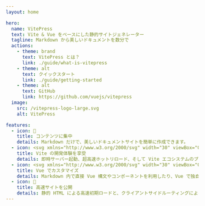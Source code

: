```yaml
---
layout: home

hero:
  name: VitePress
  text: Vite & Vue をベースにした静的サイトジェネレーター
  tagline: Markdown から美しいドキュメントを数分で
  actions:
    - theme: brand
      text: VitePress とは？
      link: ./guide/what-is-vitepress
    - theme: alt
      text: クイックスタート
      link: ./guide/getting-started
    - theme: alt
      text: GitHub
      link: https://github.com/vuejs/vitepress
  image:
    src: /vitepress-logo-large.svg
    alt: VitePress

features:
  - icon: 📝
    title: コンテンツに集中
    details: Markdown だけで、美しいドキュメントサイトを簡単に作成できます。
  - icon: <svg xmlns="http://www.w3.org/2000/svg" width="30" viewBox="0 0 256 256.32"><defs><linearGradient id="a" x1="-.828%" x2="57.636%" y1="7.652%" y2="78.411%"><stop offset="0%" stop-color="#41D1FF"/><stop offset="100%" stop-color="#BD34FE"/></linearGradient><linearGradient id="b" x1="43.376%" x2="50.316%" y1="2.242%" y2="89.03%"><stop offset="0%" stop-color="#FFEA83"/><stop offset="8.333%" stop-color="#FFDD35"/><stop offset="100%" stop-color="#FFA800"/></linearGradient></defs><path fill="url(#a)" d="M255.153 37.938 134.897 252.976c-2.483 4.44-8.862 4.466-11.382.048L.875 37.958c-2.746-4.814 1.371-10.646 6.827-9.67l120.385 21.517a6.537 6.537 0 0 0 2.322-.004l117.867-21.483c5.438-.991 9.574 4.796 6.877 9.62Z"/><path fill="url(#b)" d="M185.432.063 96.44 17.501a3.268 3.268 0 0 0-2.634 3.014l-5.474 92.456a3.268 3.268 0 0 0 3.997 3.378l24.777-5.718c2.318-.535 4.413 1.507 3.936 3.838l-7.361 36.047c-.495 2.426 1.782 4.5 4.151 3.78l15.304-4.649c2.372-.72 4.652 1.36 4.15 3.788l-11.698 56.621c-.732 3.542 3.979 5.473 5.943 2.437l1.313-2.028 72.516-144.72c1.215-2.423-.88-5.186-3.54-4.672l-25.505 4.922c-2.396.462-4.435-1.77-3.759-4.114l16.646-57.705c.677-2.35-1.37-4.583-3.769-4.113Z"/></svg>
    title: Vite の開発体験を享受
    details: 即時サーバー起動、超高速ホットリロード、そして Vite エコシステムのプラグイン活用。
  - icon: <svg xmlns="http://www.w3.org/2000/svg" width="30" viewBox="0 0 256 220.8"><path fill="#41B883" d="M204.8 0H256L128 220.8 0 0h97.92L128 51.2 157.44 0h47.36Z"/><path fill="#41B883" d="m0 0 128 220.8L256 0h-51.2L128 132.48 50.56 0H0Z"/><path fill="#35495E" d="M50.56 0 128 133.12 204.8 0h-47.36L128 51.2 97.92 0H50.56Z"/></svg>
    title: Vue でカスタマイズ
    details: Markdown 内で直接 Vue 構文やコンポーネントを利用したり、Vue で独自テーマを構築できます。
  - icon: 🚀
    title: 高速サイトを公開
    details: 静的 HTML による高速初期ロードと、クライアントサイドルーティングによる快適なページ遷移。
---
```

